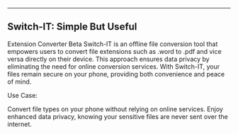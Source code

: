 ------------------------------
Switch-IT: Simple But Useful
------------------------------

Extension Converter Beta
Switch-IT is an offline file conversion tool that empowers users to convert file extensions such as .word to .pdf and vice versa directly on their device. This approach ensures data privacy by eliminating the need for online conversion services. With Switch-IT, your files remain secure on your phone, providing both convenience and peace of mind.

Use Case:

Convert file types on your phone without relying on online services.
Enjoy enhanced data privacy, knowing your sensitive files are never sent over the internet.
